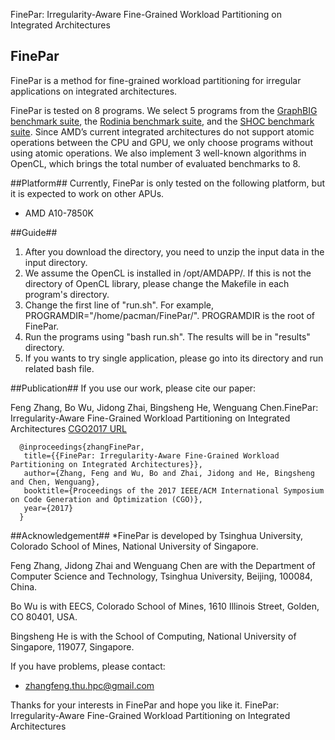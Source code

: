 FinePar: Irregularity-Aware Fine-Grained Workload Partitioning on Integrated Architectures

## FinePar ##
FinePar is a method for fine-grained workload partitioning for irregular applications on integrated architectures.

FinePar is tested on 8 programs.
We select 5 programs from the  [GraphBIG benchmark suite](https://github.com/graphbig/graphBIG), the [Rodinia benchmark suite](http://www.cs.virginia.edu/~skadron/wiki/rodinia/index.php/Rodinia:Accelerating_Compute-Intensive_Applications_with_Accelerators), and the [SHOC benchmark suite](https://github.com/vetter/shoc). Since AMD’s current integrated architectures do not support atomic operations between the CPU and GPU, we only choose programs without using atomic operations. We also implement 3 well-known algorithms in OpenCL, which brings the total number of evaluated benchmarks to 8.

##Platform##
Currently, FinePar is only tested on the following platform, but it is expected to work on other APUs.
* AMD A10-7850K

##Guide##
1. After you download the directory, you need to unzip the input data in the input directory.
2. We assume the OpenCL is installed in /opt/AMDAPP/. If this is not the directory of OpenCL library, please change the Makefile in each program's directory.
3. Change the first line of "run.sh". For example, PROGRAMDIR="/home/pacman/FinePar/". PROGRAMDIR is the root of FinePar.
4. Run the programs using "bash run.sh". The results will be in "results" directory.
5. If you wants to try single application, please go into its directory and run related bash file.

##Publication##
If you use our work, please cite our paper:

Feng Zhang, Bo Wu, Jidong Zhai, Bingsheng He, Wenguang Chen.FinePar: Irregularity-Aware Fine-Grained Workload Partitioning on Integrated Architectures
[CGO2017 URL](http://cgo.org/cgo2017/)

      @inproceedings{zhangFinePar,
       title={{FinePar: Irregularity-Aware Fine-Grained Workload Partitioning on Integrated Architectures}},
       author={Zhang, Feng and Wu, Bo and Zhai, Jidong and He, Bingsheng and Chen, Wenguang},
       booktitle={Proceedings of the 2017 IEEE/ACM International Symposium on Code Generation and Optimization (CGO)},
       year={2017}
      }


##Acknowledgement##
*FinePar is developed by Tsinghua University, Colorado School of Mines, National University of Singapore.

Feng Zhang, Jidong Zhai and Wenguang Chen are with the Department of Computer Science and Technology, Tsinghua University, Beijing, 100084, China.

Bo Wu is with EECS, Colorado School of Mines, 1610 Illinois Street, Golden, CO 80401, USA.

Bingsheng He is with the School of Computing, National University of Singapore, 119077, Singapore.


If you have problems, please contact:
* zhangfeng.thu.hpc@gmail.com

Thanks for your interests in FinePar and hope you like it. FinePar: Irregularity-Aware Fine-Grained Workload Partitioning on Integrated Architectures

